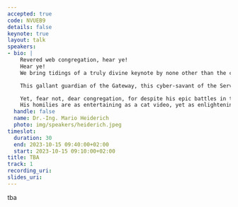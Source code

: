 ```yaml
---
accepted: true
code: NVUEB9
details: false
keynote: true
layout: talk
speakers:
- bio: |
    Revered web congregation, hear ye!
    Hear ye! 
    We bring tidings of a truly divine keynote by none other than the cyber-high-priest himself, Dr. Mario Heiderich.

    This gallant guardian of the Gateway, this cyber-savant of the Server, this JavaScript Jonah, is here to share his sermons from the virtual pulpit.

    Yet, fear not, dear congregation, for despite his epic battles in the sacred crypts of XSS, Dr. Heiderich possesses the humor of a well-timed 404 error and the wit sharper than a two-edged encryption key. 
    His homilies are as entertaining as a cat video, yet as enlightening as the shining light of your screen at 2 a.m."
  handle: false
  name: Dr.-Ing. Mario Heiderich
  photo: img/speakers/heiderich.jpeg
timeslot:
  duration: 30
  end: 2023-10-15 09:40:00+02:00
  start: 2023-10-15 09:10:00+02:00
title: TBA
track: 1
recording_uri: 
slides_uri: 
---
```


tba